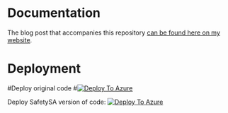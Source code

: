 # Documentation

The blog post that accompanies this repository [can be found here on my website](https://benalexkeen.com/deploying-streamlit-applications-with-azure-app-services/).

# Deployment

#Deploy original code
#[![Deploy To Azure](https://aka.ms/deploytoazurebutton)](https://portal.azure.com/#create/Microsoft.Template/uri/https%3A%2F%2Fraw.githubusercontent.com%2Fbenalexkeen%2Fstreamlit-azure-app-services%2Fmain%2Fazuredeploy.json)



Deploy SafetySA version of code:
[![Deploy To Azure](https://aka.ms/deploytoazurebutton)](https://portal.azure.com/#create/Microsoft.Template/uri/https%3A%2F%2Fraw.githubusercontent.com%2FSafetySA-com%2Fstreamlit-azure-app-services%2Fmain%2Fazuredeploy.json)

